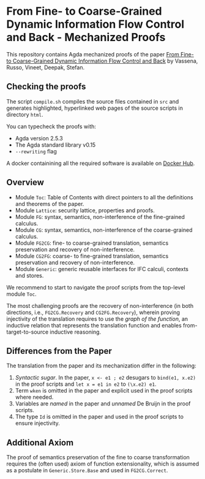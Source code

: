 # From Fine- to Coarse-Grained Dynamic Information Flow Control and Back - Mechanized Proofs

This repository contains Agda mechanized proofs of the paper [From Fine- to Coarse-Grained Dynamic Information Flow Control and Back](https://doi.org/10.1145/3290389) by Vassena, Russo,
Vineet, Deepak, Stefan.

## Checking the proofs

The script `compile.sh` compiles the source files contained in `src` and
generates highlighted, hyperlinked web pages of the source scripts in directory
`html`.

You can typecheck the proofs with:

  - Agda version 2.5.3 
  - The Agda standard library v0.15
  - `--rewriting` flag

A docker containining all the required software is available on [Docker
Hub](https://hub.docker.com/r/marcovassena/granularity/).

## Overview
- Module `Toc`: Table of Contents with direct pointers to all the definitions and theorems of the paper.
- Module `Lattice`: security lattice, properties and proofs.
- Module `FG`: syntax, semantics, non-interference of the fine-grained calculus.
- Module `CG`: syntax, semantics, non-interference of the coarse-grained calculus.
- Module `FG2CG`: fine- to coarse-grained translation, semantics preservation and recovery of non-interference.
- Module `CG2FG`: coarse- to fine-grained translation, semantics preservation and recovery of non-interference.
- Module `Generic`: generic reusable interfaces for IFC calculi, contexts and stores.

We recommend to start to navigate the proof scripts from the top-level module
`Toc`.

The most challenging proofs are the recovery of non-interference (in both
directions, i.e., `FG2CG.Recovery` and `CG2FG.Recovery`), wherein proving
injectivity of the translation requires to use the _graph of the function_, an
inductive relation that represents the translation function and enables
from-target-to-source inductive reasoning.

## Differences from the Paper
The translation from the paper and its mechanization differ in the following:
1. _Syntactic sugar_. In the paper, `x <- e1 ; e2` desugars to `bind(e1, x.e2)`
   in the proof scripts and `let x = e1 in e2` to `(\x.e2) e1`.
2. Term `wken` is omitted in the paper and explicit used in the proof scripts
   where needed.
3. Variables are _named_ in the paper and _unnamed_ De Bruijn in the proof
   scripts.
4. The type `Id` is omitted in the paper and used in the proof scripts to
   ensure injectivity.

## Additional Axiom
The proof of semantics preservation of the fine to coarse transformation requires
the (often used) axiom of function extensionality, which is assumed as a
postulate in `Generic.Store.Base` and used in `FG2CG.Correct`.
